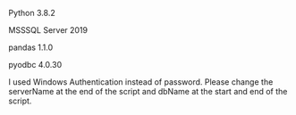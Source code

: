 Python            3.8.2

MSSSQL Server     2019

pandas            1.1.0

pyodbc            4.0.30

I used Windows Authentication instead of password. Please change the serverName at the end of the script and dbName at the start and end of the script.
